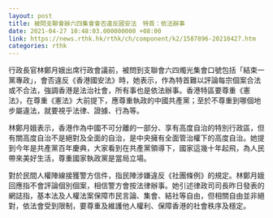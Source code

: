 ```yaml
---
layout: post
title: 被問支聯會辦六四集會會否違反國安法　特首：依法辦事
date: 2021-04-27 10:48:03.000000000 +08:00
link: https://news.rthk.hk/rthk/ch/component/k2/1587896-20210427.htm
categories: rthk
---
```


行政長官林鄭月娥出席行政會議前，被問到支聯會六四燭光集會口號包括「結束一黨專政」，會否違反《香港國安法》時，她表示，作為特首難以評論每宗個案合法或不合法，強調香港是法治社會，所有事也是依法辦事。香港特區要尊重《憲法》，在尊重《憲法》大前提下，應尊重執政的中國共產黨；至於不尊重到哪個地步屬違法，就要視乎法律、證據、行為等。

林鄭月娥表示，香港作為中國不可分離的一部分、享有高度自治的特別行政區，但有關高度自治不是絕對及全面的自治，是中央擁有全面管治權下的高度自治。她提到今年是共產黨百年慶典，大家看到在共產黨領導下，國家這幾十年起飛，為人民帶來美好生活，尊重國家執政黨是當局立場。

對於民間人權陣線接獲警方信件，指民陣涉嫌違反《社團條例》的規定。林鄭月娥回應指不會評論個別個案，相信警方會按法律辦事。她引述律政司司長昨日發表的網誌指，基本法及人權法案保障市民言論、集會、結社等自由，但相關自由並非絕對，依法會受到限制，要尊重及維護他人權利、保障香港的社會秩序及穩定。
